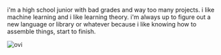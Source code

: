 i'm a high school junior with bad grades and way too many projects. i like machine learning and i like learning theory. i'm always up to figure out a new language or library or whatever because i like knowing how to assemble things, start to finish. 

<img src="https://github-readme-stats.vercel.app/api/top-langs?username=mikhoiuo&show_icons=true&locale=en&layout=compact&theme=chartreuse-light" alt="ovi" />
